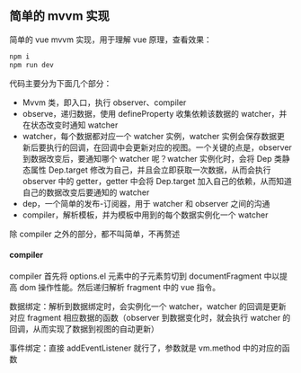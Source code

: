 ## 简单的 mvvm 实现

简单的 vue mvvm 实现，用于理解 vue 原理，查看效果：

```bash
npm i
npm run dev
```

代码主要分为下面几个部分：

- Mvvm 类，即入口，执行 observer、compiler
- observe，递归数据，使用 defineProperty 收集依赖该数据的 watcher，并在状态改变时通知 watcher
- watcher，每个数据都对应一个 watcher 实例，watcher 实例会保存数据更新后要执行的回调，在回调中会更新对应的视图。一个关键的点是，observer 到数据改变后，要通知哪个 watcher 呢？watcher 实例化时，会将 Dep 类静态属性 Dep.target 修改为自己，并且会立即获取一次数据，从而会执行 observer 中的 getter，getter 中会将 Dep.target 加入自己的依赖，从而知道自己的数据改变后要通知的 watcher
- dep，一个简单的发布-订阅器，用于 watcher 和 observer 之间的沟通
- compiler，解析模板，并为模板中用到的每个数据实例化一个 watcher

除 compiler 之外的部分，都不叫简单，不再赘述

#### compiler

compiler 首先将 options.el 元素中的子元素剪切到 documentFragment 中以提高 dom 操作性能。然后递归解析 fragment 中的 vue 指令。

数据绑定：解析到数据绑定时，会实例化一个 watcher，watcher 的回调是更新对应 fragment 相应数据的函数（observer 到数据变化时，就会执行 watcher 的回调，从而实现了数据到视图的自动更新）

事件绑定：直接 addEventListener 就行了，参数就是 vm.method 中的对应的函数